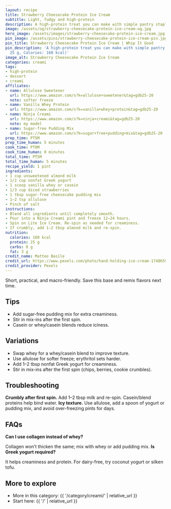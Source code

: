```yaml
---
layout: recipe
title: Strawberry Cheesecake Protein Ice Cream
subtitle: Light, fudgy and high-protein
description: A high-protein treat you can make with simple pantry staples.
image: /assets/og/strawberry-cheesecake-protein-ice-cream-og.jpg
hero_image: /assets/images/strawberry-cheesecake-protein-ice-cream.jpg
pin_image: /assets/pins/strawberry-cheesecake-protein-ice-cream-pin.jpg
pin_title: Strawberry Cheesecake Protein Ice Cream | Whip It Good
pin_description: 'A high-protein treat you can make with simple pantry staples. (Protein:
  25 g, Calories: 160 kcal)'
image_alt: Strawberry Cheesecake Protein Ice Cream
categories: creami
tags:
- high-protein
- dessert
- creami
affiliates:
- name: Allulose Sweetener
  url: https://www.amazon.com/s?k=allulose+sweetener&tag=gdb25-20
  note: softer freeze
- name: Vanilla Whey Protein
  url: https://www.amazon.com/s?k=vanilla+whey+protein&tag=gdb25-20
- name: Ninja Creami
  url: https://www.amazon.com/s?k=ninja+creami&tag=gdb25-20
  note: my model
- name: Sugar-free Pudding Mix
  url: https://www.amazon.com/s?k=sugar+free+pudding+mix&tag=gdb25-20
prep_time: PT5M
prep_time_human: 5 minutes
cook_time: PT0M
cook_time_human: 0 minutes
total_time: PT5M
total_time_human: 5 minutes
recipe_yield: 1 pint
ingredients:
- 1 cup unsweetened almond milk
- 1/2 cup nonfat Greek yogurt
- 1 scoop vanilla whey or casein
- 1/3 cup diced strawberries
- 1 tbsp sugar-free cheesecake pudding mix
- 1–2 tsp allulose
- Pinch of salt
instructions:
- Blend all ingredients until completely smooth.
- Pour into a Ninja Creami pint and freeze 12–24 hours.
- Spin on Lite Ice Cream. Re-spin as needed for creaminess.
- If crumbly, add 1–2 tbsp almond milk and re-spin.
nutrition:
  calories: 160 kcal
  protein: 25 g
  carbs: 8 g
  fat: 3 g
credit_name: Matteo Basile
credit_url: https://www.pexels.com/photo/hand-holding-ice-cream-17486592/
credit_provider: Pexels
---
```

Short, practical, and macro-friendly. Save this base and remix flavors next time.

## Tips
- Add sugar-free pudding mix for extra creaminess.
- Stir in mix-ins after the first spin.
- Casein or whey/casein blends reduce iciness.

## Variations
- Swap whey for a whey/casein blend to improve texture.
- Use allulose for softer freeze; erythritol sets harder.
- Add 1–2 tbsp nonfat Greek yogurt for creaminess.
- Stir in mix-ins after the first spin (chips, berries, cookie crumbles).

## Troubleshooting
**Crumbly after first spin.** Add 1–2 tbsp milk and re-spin. Casein/blend proteins help bind water.
**Icy texture.** Use allulose, add a spoon of yogurt or pudding mix, and avoid over-freezing pints for days.

## FAQs
**Can I use collagen instead of whey?**

Collagen won’t thicken the same; mix with whey or add pudding mix.
**Is Greek yogurt required?**

It helps creaminess and protein. For dairy-free, try coconut yogurt or silken tofu.

## More to explore
- More in this category: {{ '/category/creami/' | relative_url }}
- Start here: {{ '/' | relative_url }}
